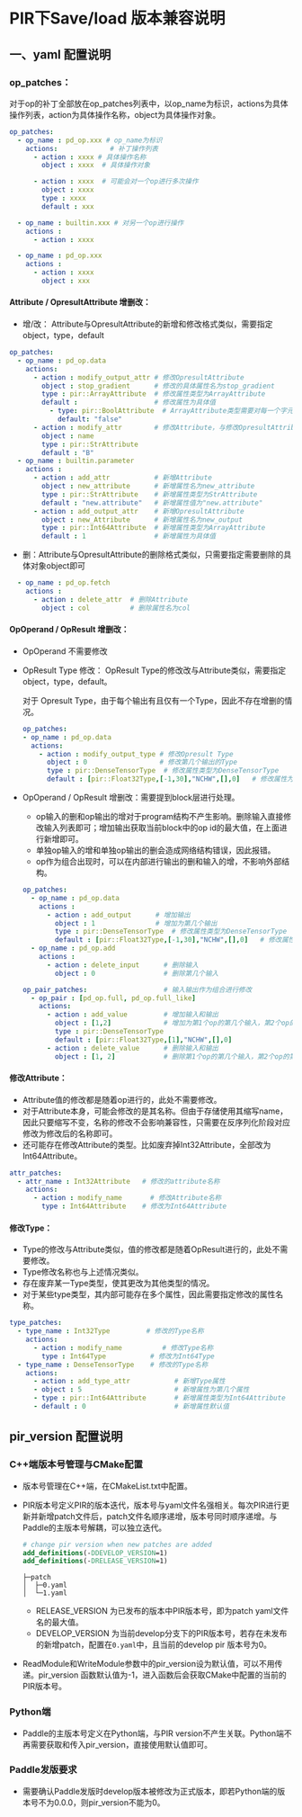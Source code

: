 # PIR下Save/load 版本兼容说明
## 一、yaml 配置说明
### op_patches：
对于op的补丁全部放在op_patches列表中，以op_name为标识，actions为具体操作列表，action为具体操作名称，object为具体操作对象。
```yaml
op_patches:
  - op_name : pd_op.xxx # op_name为标识
    actions:             # 补丁操作列表
      - action : xxxx # 具体操作名称
        object : xxxx  # 具体操作对象

      - action : xxxx  # 可能会对一个op进行多次操作
        object : xxxx
        type : xxxx
        default : xxx

  - op_name : builtin.xxx # 对另一个op进行操作
    actions :
      - action : xxxx

  - op_name : pd_op.xxx
    actions :
      - action : xxxx
        object : xxx
```
#### Attribute / OpresultAttribute 增删改：
- 增/改：
  Attribute与OpresultAttribute的新增和修改格式类似，需要指定object，type，default

```yaml
op_patches:
  - op_name : pd_op.data
    actions:
      - action : modify_output_attr # 修改OpresultAttribute
        object : stop_gradient      # 修改的具体属性名为stop_gradient
        type : pir::ArrayAttribute  # 修改属性类型为ArrayAttribute
        default :                   # 修改属性为具体值
          - type: pir::BoolAttribute  # ArrayAttribute类型需要对每一个字元素标识类型和值
            default: "false"
      - action : modify_attr        # 修改Attribute，与修改OpresultAttribute类似
        object : name
        type : pir::StrAttribute
        default : "B"
  - op_name : builtin.parameter
    actions :
      - action : add_attr           # 新增Attribute
        object : new_attribute      # 新增属性名为new_attribute
        type : pir::StrAttribute    # 新增属性类型为StrAttribute
        default : "new.attribute"   # 新增属性值为"new.attribute"
      - action : add_output_attr    # 新增OpresultAttribute
        object : new_Attribute      # 新增属性名为new_output
        type : pir::Int64Attribute  # 新增属性类型为ArrayAttribute
        default : 1                 # 新增属性为具体值
```

- 删：Attribute与OpresultAttribute的删除格式类似，只需要指定需要删除的具体对象object即可

```yaml
  - op_name : pd_op.fetch
    actions :
      - action : delete_attr  # 删除Attribute
        object : col          # 删除属性名为col
```

#### OpOperand / OpResult 增删改：
- OpOperand 不需要修改
- OpResult Type 修改：
  OpResult Type的修改改与Attribute类似，需要指定object，type，default。

  对于 Opresult Type，由于每个输出有且仅有一个Type，因此不存在增删的情况。

  ```yaml
  op_patches:
  - op_name : pd_op.data
    actions:
      - action : modify_output_type # 修改Opresult Type
        object : 0                  # 修改第几个输出的Type
        type : pir::DenseTensorType  # 修改属性类型为DenseTensorType
        default : [pir::Float32Type,[-1,30],"NCHW",[],0]   # 修改属性为具体值

  ```
- OpOperand / OpResult 增删改：需要提到block层进行处理。

  - op输入的删和op输出的增对于program结构不产生影响。删除输入直接修改输入列表即可；增加输出获取当前block中的op id的最大值，在上面进行新增即可。
  - 单独op输入的增和单独op输出的删会造成网络结构错误，因此报错。
  - op作为组合出现时，可以在内部进行输出的删和输入的增，不影响外部结构。

  ```yaml
  op_patches:
    - op_name : pd_op.data
      actions :
        - action : add_output      # 增加输出
          object : 1               # 增加为第几个输出
          type : pir::DenseTensorType  # 修改属性类型为DenseTensorType
          default : [pir::Float32Type,[-1,30],"NCHW",[],0]   # 修改属性为具体值
    - op_name : pd_op.add
      actions :
        - action : delete_input      # 删除输入
          object : 0                 # 删除第几个输入

  op_pair_patches:                   # 输入输出作为组合进行修改
    - op_pair : [pd_op.full, pd_op.full_like]
      actions:
        - action : add_value         # 增加输入和输出
          object : [1,2]             # 增加为第1个op的第几个输入，第2个op的第几个输出
          type : pir::DenseTensorType
          default : [pir::Float32Type,[1],"NCHW",[],0]
        - action : delete_value      # 删除输入和输出
          object : [1, 2]            # 删除第1个op的第几个输入，第2个op的第几个输出
  ```

#### 修改Attribute：
- Attribute值的修改都是随着op进行的，此处不需要修改。
- 对于Attribute本身，可能会修改的是其名称。但由于存储使用其缩写name，因此只要缩写不变，名称的修改不会影响兼容性，只需要在反序列化阶段对应修改为修改后的名称即可。
- 还可能存在修改Attribute的类型。比如废弃掉Int32Attribute，全部改为Int64Attribute。
```yaml
attr_patches:
  - attr_name : Int32Attribute   # 修改的attribute名称
    actions:
      - action : modify_name       # 修改Attribute名称
        type : Int64Attribute    # 修改为Int64Attribute
```
#### 修改Type：
- Type的修改与Attribute类似，值的修改都是随着OpResult进行的，此处不需要修改。
- Type修改名称也与上述情况类似。
- 存在废弃某一Type类型，使其更改为其他类型的情况。
- 对于某些type类型，其内部可能存在多个属性，因此需要指定修改的属性名称。
```yaml
type_patches:
  - type_name : Int32Type         # 修改的Type名称
    actions:
      - action : modify_name          # 修改Type名称
        type : Int64Type           # 修改为Int64Type
  - type_name : DenseTensorType    # 修改的Type名称
    actions:
      - action : add_type_attr           # 新增Type属性
      - object : 5                       # 新增属性为第几个属性
      - type : pir::Int64Attribute       # 新增属性类型为Int64Attribute
      - default : 0                      # 新增属性默认值
```

## pir_version 配置说明
### C++端版本号管理与CMake配置
- 版本号管理在C++端，在CMakeList.txt中配置。
- PIR版本号定义PIR的版本迭代，版本号与yaml文件名强相关。每次PIR进行更新并新增patch文件后，patch文件名顺序递增，版本号同时顺序递增。与Paddle的主版本号解耦，可以独立迭代。
  ```cmake
  # change pir version when new patches are added
  add_definitions(-DDEVELOP_VERSION=1)
  add_definitions(-DRELEASE_VERSION=1)
  ```

  ```tree
  ├─patch
  │  ├─0.yaml
  │  └─1.yaml
  ```
  - RELEASE_VERSION 为已发布的版本中PIR版本号，即为patch yaml文件名的最大值。
  - DEVELOP_VERSION 为当前develop分支下的PIR版本号，若存在未发布的新增patch，配置在`0.yaml`中，且当前的develop pir 版本号为0。

- ReadModule和WriteModule参数中的pir_version设为默认值，可以不用传递。pir_version 函数默认值为-1，进入函数后会获取CMake中配置的当前的PIR版本号。

### Python端
- Paddle的主版本号定义在Python端，与PIR version不产生关联。Python端不再需要获取和传入pir_version，直接使用默认值即可。
### Paddle发版要求
- 需要确认Paddle发版时develop版本被修改为正式版本，即若Python端的版本号不为0.0.0，则pir_version不能为0。
